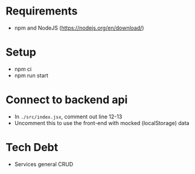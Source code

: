 # Requirements
- npm and NodeJS (https://nodejs.org/en/download/)

# Setup
- npm ci
- npm run start

# Connect to backend api
- In `./src/index.jsx`, comment out line 12-13
- Uncomment this to use the front-end with mocked (localStorage) data

# Tech Debt
- Services general CRUD